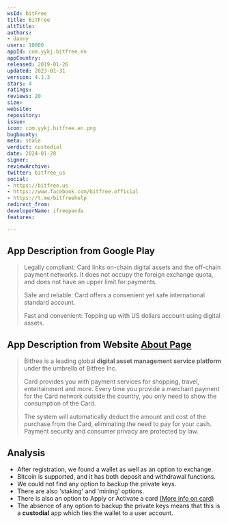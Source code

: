 ```yaml
---
wsId: bitFree
title: BitFree
altTitle: 
authors:
- danny
users: 10000
appId: com.yykj.bitfree.en
appCountry: 
released: 2019-01-26
updated: 2023-01-31
version: 4.1.3
stars: 4
ratings: 
reviews: 20
size: 
website: 
repository: 
issue: 
icon: com.yykj.bitfree.en.png
bugbounty: 
meta: stale
verdict: custodial
date: 2024-01-28
signer: 
reviewArchive: 
twitter: bitfree_us
social:
- https://bitfree.us
- https://www.facebook.com/bitfree.official
- https://t.me/bitfreehelp
redirect_from: 
developerName: ifreepanda
features: 

---
```


## App Description from Google Play 

> Legally compliant: Card links on-chain digital assets and the off-chain payment networks. It does not occupy the foreign exchange quota, and does not have an upper limit for payments.
>
> Safe and reliable: Card offers a convenient yet safe international standard account.
>
> Fast and convenient: Topping up with US dollars account using digital assets.

## App Description from Website [About Page](https://bitfree.us/about)

> Bitfree is a leading global **digital asset management service platform** under the umbrella of Bitfree Inc.
>
> Card provides you with payment services for shopping, travel, entertainment and more. Every time you provide a merchant payment for the Card network outside the country, you only need to show the consumption of the Card.
>
> The system will automatically deduct the amount and cost of the purchase from the Card, eliminating the need to pay for your cash. Payment security and consumer privacy are protected by law.

## Analysis 

- After registration, we found a wallet as well as an option to exchange. 
- Bitcoin is supported, and it has both deposit and withdrawal functions. 
- We could not find any option to backup the private keys. 
- There are also 'staking' and 'mining' options.
- There is also an option to Apply or Activate a card [(More info on card)](https://bitfree.us/faq)
- The absence of any option to backup the private keys means that this is a **custodial** app which ties the wallet to a user account.
 
